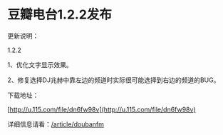 # 豆瓣电台1.2.2发布

更新说明：

1.2.2

1、优化文字显示效果。

2、修复选择DJ兆赫中靠左边的频道时实际很可能选择到右边的频道的BUG。

下载地址：

[http://u.115.com/file/dn6fw98v](http://u.115.com/file/dn6fw98v)

详细信息请看：[/article/doubanfm](/article/doubanfm)
